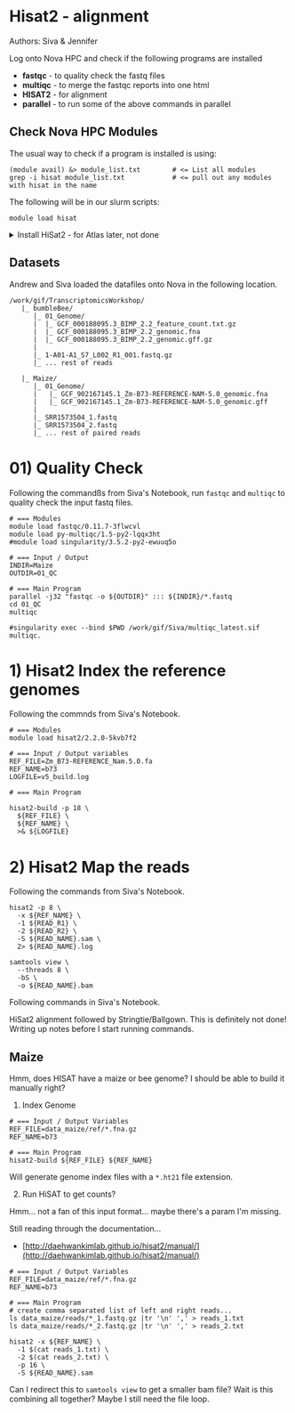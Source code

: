# Hisat2 - alignment

Authors: Siva & Jennifer

Log onto Nova HPC and check if the following programs are installed

* <b>fastqc</b> - to quality check the fastq files
* <b>multiqc</b> - to merge the fastqc reports into one html
* <b>HISAT2</b> - for alignment
* <b>parallel</b> - to run some of the above commands in parallel

## Check Nova HPC Modules

The usual way to check if a program is installed is using:

```
(module avail) &> module_list.txt        # <= List all modules
grep -i hisat module_list.txt            # <= pull out any modules with hisat in the name
```

The following will be in our slurm scripts:

```
module load hisat
```

<details><summary>Install HiSat2 - for Atlas later, not done</summary>

Visit the HISAT2 download page, fetch the linux version.

* [http://daehwankimlab.github.io/hisat2/download/](http://daehwankimlab.github.io/hisat2/download/)

Maybe secure copy (`scp`) it over to Atlas HPC...

```
scp ~/Downloads/hisat2-2.2.1-Linux_x86_64.zip atlas:inbox/.
```

Heh, maybe I should add a discussion of `~/.ssh/config` files. It shortens the HPC address, easier to navigate to.

</details>

## Datasets

Andrew and Siva loaded the datafiles onto Nova in the following location.

```
/work/gif/TranscriptomicsWorkshop/
   |_ bumbleBee/
      |_ 01_Genome/
      |  |_ GCF_000188095.3_BIMP_2.2_feature_count.txt.gz
      |  |_ GCF_000188095.3_BIMP_2.2_genomic.fna
      |  |_ GCF_000188095.3_BIMP_2.2_genomic.gff.gz
      |
      |_ 1-A01-A1_S7_L002_R1_001.fastq.gz
      |_ ... rest of reads
      
   |_ Maize/
      |_ 01_Genome/
      |   |_ GCF_902167145.1_Zm-B73-REFERENCE-NAM-5.0_genomic.fna
      |   |_ GCF_902167145.1_Zm-B73-REFERENCE-NAM-5.0_genomic.gff
      |
      |_ SRR1573504_1.fastq
      |_ SRR1573504_2.fastq
      |_ ... rest of paired reads
```

# 01) Quality Check

Following the commandßs from Siva's Notebook, run `fastqc` and `multiqc` to quality check the input fastq files.

```
# === Modules
module load fastqc/0.11.7-3flwcvl
module load py-multiqc/1.5-py2-lqqx3ht
#module load singularity/3.5.2-py2-ewuuq5o

# === Input / Output
INDIR=Maize
OUTDIR=01_QC

# === Main Program
parallel -j32 "fastqc -o ${OUTDIR}" ::: ${INDIR}/*.fastq
cd 01_QC
multiqc

#singularity exec --bind $PWD /work/gif/Siva/multiqc_latest.sif multiqc.
```



# 1) Hisat2 Index the reference genomes

Following the commnds from Siva's Notebook. 

```
# === Modules
module load hisat2/2.2.0-5kvb7f2

# === Input / Output variables
REF_FILE=Zm_B73-REFERENCE_Nam.5.0.fa
REF_NAME=b73
LOGFILE=v5_build.log

# === Main Program

hisat2-build -p 18 \
  ${REF_FILE} \
  ${REF_NAME} \
  >& ${LOGFILE}
```

# 2) Hisat2 Map the reads

Following the commands from Siva's Notebook.

```
hisat2 -p 8 \
  -x ${REF_NAME} \
  -1 ${READ_R1} \
  -2 ${READ_R2} \
  -S ${READ_NAME}.sam \
  2> ${READ_NAME}.log
  
samtools view \
  --threads 8 \
  -bS \
  -o ${READ_NAME}.bam

```

Following commands in Siva's Notebook.

HiSat2 alignment followed by Stringtie/Ballgown. This is definitely not done! Writing up notes before I start running commands.


## Maize

Hmm, does HISAT have a maize or bee genome? I should be able to build it manually right?

1. Index Genome

```
# === Input / Output Variables
REF_FILE=data_maize/ref/*.fna.gz
REF_NAME=b73

# === Main Program
hisat2-build ${REF_FILE} ${REF_NAME}
```

Will generate genome index files with a `*.ht21` file extension.

2. Run HiSAT to get counts?

Hmm... not a fan of this input format... maybe there's a param I'm missing.

Still reading through the documentation...

* [http://daehwankimlab.github.io/hisat2/manual/](http://daehwankimlab.github.io/hisat2/manual/)

```
# === Input / Output Variables
REF_FILE=data_maize/ref/*.fna.gz
REF_NAME=b73

# === Main Program
# create comma separated list of left and right reads...
ls data_maize/reads/*_1.fastq.gz |tr '\n' ',' > reads_1.txt
ls data_maize/reads/*_2.fastq.gz |tr '\n' ',' > reads_2.txt

hisat2 -x ${REF_NAME} \
  -1 $(cat reads_1.txt) \
  -2 $(cat reads_2.txt) \
  -p 16 \
  -S ${READ_NAME}.sam
```

Can I redirect this to `samtools view` to get a smaller bam file? Wait is this combining all together? Maybe I still need the file loop.
